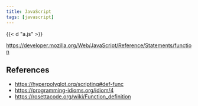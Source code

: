 ```yaml
---
title: JavaScript
tags: [javascript]
---
```


{{< d "a.js" >}}

<https://developer.mozilla.org/Web/JavaScript/Reference/Statements/function>

## References

- <https://hyperpolyglot.org/scripting#def-func>
- <https://programming-idioms.org/idiom/4>
- <https://rosettacode.org/wiki/Function_definition>
